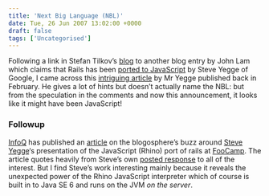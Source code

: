 ```yaml
---
title: 'Next Big Language (NBL)'
date: Tue, 26 Jun 2007 13:02:00 +0000
draft: false
tags: ['Uncategorised']
---
```


Following a link in Stefan Tilkov’s [blog](http://www.innoq.com/blog/st/2007/06/25/the_next_big_language_on_rails.html) to another blog entry by John Lam which claims that Rails has been [ported to JavaScript](http://www.iunknown.com/2007/06/steve-yegge-por.html) by Steve Yegge of Google, I came across this [intriguing article](http://steve-yegge.blogspot.com/2007/02/next-big-language.html) by Mr Yegge published back in February. He gives a lot of hints but doesn’t actually name the NBL: but from the speculation in the comments and now this announcement, it looks like it might have been JavaScript!

### Followup

[InfoQ](http://www.infoq.com) has published an [article](http://www.infoq.com/news/2007/06/yegge-rhino-on-rails) on the blogosphere’s buzz around [Steve Yegge](http://www.iunknown.com/)‘s presentation of the JavaScript (Rhino) port of rails at [FooCamp](http://en.wikipedia.org/wiki/FOO_Camp). The article quotes heavily from Steve’s own [posted response](http://steve-yegge.blogspot.com/2007/06/rhino-on-rails.html) to all of the interest. But I find Steve’s work interesting mainly because it reveals the unexpected power of the Rhino JavaScript interpreter which of course is built in to Java SE 6 and runs on the JVM _on the server_.